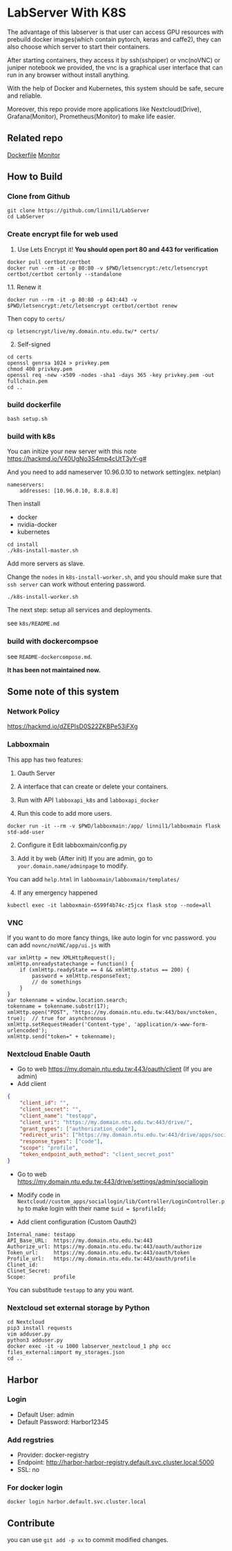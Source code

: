# LabServer With K8S

The advantage of this labserver is that user can access GPU resources
with prebuild docker images(which contain pytorch, keras and caffe2),
they can also choose which server to start their containers.

After starting containers, they access it by ssh(sshpiper) or vnc(noVNC) or juniper notebook we provided,
the vnc is a graphical user interface that can run in any browser without install anything.

With the help of Docker and Kubernetes, this system should be safe, secure and reliable.

Moreover, this repo provide more applications like Nextcloud(Drive), Grafana(Monitor), Prometheus(Monitor)
to make life easier.

## Related repo
[Dockerfile](https://github.com/armorsun/Lab304-server)
[Monitor](https://github.com/linnil1/LabServer_monitor)

## How to Build

### Clone from Github
```
git clone https://github.com/linnil1/LabServer
cd LabServer
```

### Create encrypt file for web used
1. Use Lets Encrypt it!
**You should open port 80 and 443 for verification**

```
docker pull certbot/certbot
docker run --rm -it -p 80:80 -v $PWD/letsencrypt:/etc/letsencrypt certbot/certbot certonly --standalone
```

1.1. Renew it

`docker run --rm -it -p 80:80 -p 443:443 -v $PWD/letsencrypt:/etc/letsencrypt certbot/certbot renew`

Then copy to `certs/`

`cp letsencrypt/live/my.domain.ntu.edu.tw/* certs/`

2. Self-signed
```
cd certs
openssl genrsa 1024 > privkey.pem
chmod 400 privkey.pem
openssl req -new -x509 -nodes -sha1 -days 365 -key privkey.pem -out fullchain.pem
cd ..
```

### build dockerfile
`bash setup.sh`

### build with k8s
You can initize your new server with this note
https://hackmd.io/V40UgNo3S4mp4cUtT3yY-g#

And you need to add nameserver 10.96.0.10 to network setting(ex. netplan)

```
nameservers:
    addresses: [10.96.0.10, 8.8.8.8]
```

Then install
* docker
* nvidia-docker
* kubernetes
```
cd install
./k8s-install-master.sh
```

Add more servers as slave.

Change the `nodes` in `k8s-install-worker.sh`,
and you should make sure that `ssh server` can work without entering password.
```
./k8s-install-worker.sh
```

The next step: setup all services and deployments.

see `k8s/README.md`

### build with dockercompsoe

see `README-dockercompose.md`.

**It has been not maintained now.**


## Some note of this system

### Network Policy
https://hackmd.io/dZEPlsD0S22ZKBPe53iFXg

### Labboxmain
This app has two features:
1. Oauth Server
2. A interface that can create or delete your containers.
3. Run with API `labboxapi_k8s` and `labboxapi_docker`

1.  Run this code to add more users.
```
docker run -it --rm -v $PWD/labboxmain:/app/ linnil1/labboxmain flask std-add-user
```
2. Configure it
Edit labboxmain/config.py

3. Add it by web (After init)
If you are admin, go to `your.domain.name/adminpage` to modify.

You can add `help.html` in `labboxmain/labboxmain/templates/`

4. If any emergency happened
```
kubectl exec -it labboxmain-6599f4b74c-z5jcx flask stop --node=all
```

### VNC
If you want to do more fancy things, like auto login for vnc password.
you can add `novnc/noVNC/app/ui.js` with
```
var xmlHttp = new XMLHttpRequest();
xmlHttp.onreadystatechange = function() {
    if (xmlHttp.readyState == 4 && xmlHttp.status == 200) {
        password = xmlHttp.responseText;
        // do somethings
    }
}
var tokenname = window.location.search;
tokenname = tokenname.substr(17);
xmlHttp.open("POST", "https://my.domain.ntu.edu.tw:443/box/vnctoken, true);  // true for asynchronous
xmlHttp.setRequestHeader('Content-type', 'application/x-www-form-urlencoded');
xmlHttp.send("token=" + tokenname);
```

### Nextcloud Enable Oauth
* Go to web https://my.domain.ntu.edu.tw:443/oauth/client (If you are admin)
* Add client
``` json
{
    "client_id": "",
    "client_secret": "",
    "client_name": "testapp",
    "client_uri": "https://my.domain.ntu.edu.tw:443/drive/",
    "grant_types": ["authorization_code"],
    "redirect_uris": ["https://my.domain.ntu.edu.tw:443/drive/apps/sociallogin/custom_oidc/testapp"],
    "response_types": ["code"],
    "scope": "profile",
    "token_endpoint_auth_method": "client_secret_post"
}
```

* Go to web https://my.domain.ntu.edu.tw:443/drive/settings/admin/sociallogin
* Modify code in `Nextcloud//custom_apps/sociallogin/lib/Controller/LoginController.php` to make login with their name `$uid = $profileId;`

* Add client configuration (Custom Oauth2)
``` init
Internal_name: testapp
API_Base_URL:  https://my.domain.ntu.edu.tw:443
Authorize_url: https://my.domain.ntu.edu.tw:443/oauth/authorize
Token_url:     https://my.domain.ntu.edu.tw:443/oauth/token
Profile_url:   https://my.domain.ntu.edu.tw:443/oauth/profile
Clinet_id:
Clinet_Secret:
Scope:         profile
```

You can substitude `testapp` to any you want.


### Nextcloud set external storage by Python
``` shell
cd Nextcloud
pip3 install requests
vim adduser.py
python3 adduser.py
docker exec -it -u 1000 labserver_nextcloud_1 php occ files_external:import my_storages.json
cd ..
```

## Harbor
### Login
* Default User: admin
* Default Password: Harbor12345

### Add regstries
* Provider: docker-registry
* Endpoint: http://harbor-harbor-registry.default.svc.cluster.local:5000
* SSL: no

### For docker login
`docker login harbor.default.svc.cluster.local`

## Contribute
you can use `git add -p xx` to commit modified changes.
